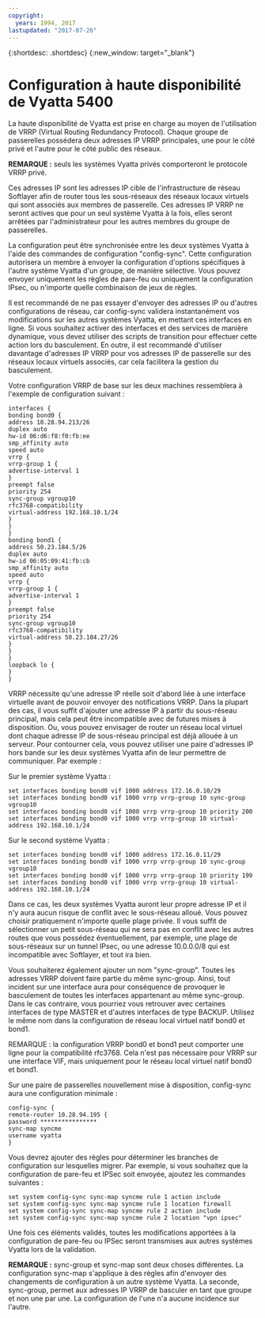 ```yaml
---
copyright:
  years: 1994, 2017
lastupdated: "2017-07-26"
---
```


{:shortdesc: .shortdesc}
{:new_window: target="_blank"}

# Configuration à haute disponibilité de Vyatta 5400

La haute disponibilité de Vyatta est prise en charge au moyen de l'utilisation de VRRP (Virtual Routing Redundancy Protocol). Chaque groupe de passerelles possédera deux adresses IP VRRP principales, une pour le côté privé et l'autre pour le côté public des réseaux.  

**REMARQUE :** seuls les systèmes Vyatta privés comporteront le protocole VRRP privé. 

Ces adresses IP sont les adresses IP cible de l'infrastructure de réseau Softlayer afin de router tous les sous-réseaux des réseaux locaux virtuels qui sont associés aux membres de passerelle. Ces adresses IP VRRP ne seront actives que pour un seul système Vyatta à la fois, elles seront arrêtées par l'administrateur pour les autres membres du groupe de passerelles. 

La configuration peut être synchronisée entre les deux systèmes Vyatta à l'aide des commandes de configuration "config-sync". Cette configuration autorisera un membre à envoyer la configuration d'options spécifiques à l'autre système Vyatta d'un groupe, de manière sélective. Vous pouvez envoyer uniquement les règles de pare-feu ou uniquement la configuration IPsec, ou n'importe quelle combinaison de jeux de règles.  

Il est recommandé de ne pas essayer d'envoyer des adresses IP ou d'autres configurations de réseau, car config-sync validera instantanément vos modifications sur les autres systèmes Vyatta, en mettant ces interfaces en ligne. Si vous souhaitez activer des interfaces et des services de manière dynamique, vous devez utiliser des scripts de transition pour effectuer cette action lors du basculement. En outre, il est recommandé d'utiliser davantage d'adresses IP VRRP pour vos adresses IP de passerelle sur des réseaux locaux virtuels associés, car cela facilitera la gestion du basculement. 

Votre configuration VRRP de base sur les deux machines ressemblera à l'exemple de configuration suivant :

    interfaces {
    bonding bond0 {
    address 10.28.94.213/26
    duplex auto
    hw-id 06:d6:f8:f0:fb:ee
    smp_affinity auto
    speed auto
    vrrp {
    vrrp-group 1 {
    advertise-interval 1
    }
    preempt false
    priority 254
    sync-group vgroup10
    rfc3768-compatibility
    virtual-address 192.168.10.1/24
    }
    }
    }
    bonding bond1 {
    address 50.23.184.5/26
    duplex auto
    hw-id 06:05:09:41:fb:cb
    smp_affinity auto
    speed auto
    vrrp {
    vrrp-group 1 {
    advertise-interval 1
    }
    preempt false
    priority 254
    sync-group vgroup10
    rfc3768-compatibility
    virtual-address 50.23.184.27/26
    }
    }
    }
    loopback lo {
    }
    }

VRRP nécessite qu'une adresse IP réelle soit d'abord liée à une interface virtuelle avant de pouvoir envoyer des notifications VRRP. Dans la plupart des cas, il vous suffit d'ajouter une adresse IP à partir du sous-réseau principal, mais cela peut être incompatible avec de futures mises à disposition. Ou, vous pouvez envisager de router un réseau local virtuel dont chaque adresse IP de sous-réseau principal est déjà allouée à un serveur. Pour contourner cela, vous pouvez utiliser une paire d'adresses IP hors bande sur les deux systèmes Vyatta afin de leur permettre de communiquer. Par exemple :

Sur le premier système Vyatta :

    set interfaces bonding bond0 vif 1000 address 172.16.0.10/29
    set interfaces bonding bond0 vif 1000 vrrp vrrp-group 10 sync-group vgroup10
    set interfaces bonding bond0 vif 1000 vrrp vrrp-group 10 priority 200
    set interfaces bonding bond0 vif 1000 vrrp vrrp-group 10 virtual-address 192.168.10.1/24

Sur le second système Vyatta :

    set interfaces bonding bond0 vif 1000 address 172.16.0.11/29
    set interfaces bonding bond0 vif 1000 vrrp vrrp-group 10 sync-group vgroup10
    set interfaces bonding bond0 vif 1000 vrrp vrrp-group 10 priority 199
    set interfaces bonding bond0 vif 1000 vrrp vrrp-group 10 virtual-address 192.168.10.1/24

Dans ce cas, les deux systèmes Vyatta auront leur propre adresse IP et il n'y aura aucun risque de conflit avec le sous-réseau alloué. Vous pouvez choisir pratiquement n'importe quelle plage privée. Il vous suffit de sélectionner un petit sous-réseau qui ne sera pas en conflit avec les autres routes que vous possédez éventuellement, par exemple, une plage de sous-réseaux sur un tunnel IPsec, ou une adresse 10.0.0.0/8 qui est incompatible avec Softlayer, et tout ira bien. 

Vous souhaiterez également ajouter un nom "sync-group". Toutes les adresses VRRP doivent faire partie du même sync-group. Ainsi, tout incident sur une interface aura pour conséquence de provoquer le basculement de toutes les interfaces appartenant au même sync-group. Dans le cas contraire, vous pourriez vous retrouver avec certaines interfaces de type MASTER et d'autres interfaces de type BACKUP. Utilisez le même nom dans la configuration de réseau local virtuel natif bond0 et bond1. 

REMARQUE : la configuration VRRP bond0 et bond1 peut comporter une ligne pour la compatibilité rfc3768. Cela n'est pas nécessaire pour VRRP sur une interface VIF, mais uniquement pour le réseau local virtuel natif bond0 et bond1.

Sur une paire de passerelles nouvellement mise à disposition, config-sync aura une configuration minimale :


    config-sync {
    remote-router 10.28.94.195 {
    password ****************
    sync-map syncme
    username vyatta
    }

Vous devrez ajouter des règles pour déterminer les branches de configuration sur lesquelles migrer. Par exemple, si vous souhaitez que la configuration de pare-feu et IPSec soit envoyée, ajoutez les commandes suivantes :


    set system config-sync sync-map syncme rule 1 action include
    set system config-sync sync-map syncme rule 1 location firewall
    set system config-sync sync-map syncme rule 2 action include
    set system config-sync sync-map syncme rule 2 location "vpn ipsec"

Une fois ces éléments validés, toutes les modifications apportées à la configuration de pare-feu ou IPSec seront transmises aux autres systèmes Vyatta lors de la validation. 

**REMARQUE :** sync-group et sync-map sont deux choses différentes. La configuration sync-map s'applique à des règles afin d'envoyer des changements de configuration à un autre système Vyatta. La seconde, sync-group, permet aux adresses IP VRRP de basculer en tant que groupe et non une par une. La configuration de l'une n'a aucune incidence sur l'autre. 
